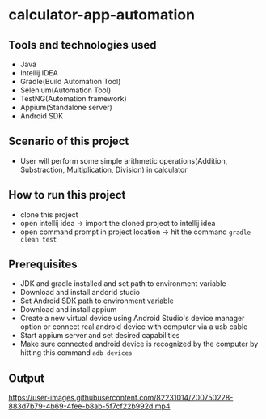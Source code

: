 # calculator-app-automation

## Tools and technologies used
- Java
- Intellij IDEA
- Gradle(Build Automation Tool)
- Selenium(Automation Tool)
- TestNG(Automation framework)
- Appium(Standalone server)
- Android SDK

## Scenario of this project
- User will perform some simple arithmetic operations(Addition, Substraction, Multiplication, Division) in calculator

## How to run this project
- clone this project
- open intellij idea -> import the cloned project to intellij idea
- open command prompt in project location -> hit the command ```gradle clean test```

## Prerequisites
- JDK and gradle installed and set path to environment variable
- Download and install andorid studio
- Set Android SDK path to environment variable
- Download and install appium
- Create a new virtual device using Android Studio's device manager option or connect real android device with computer via a usb cable
- Start appium server and set desired capabilities
- Make sure connected android device is recognized by the computer by hitting this command ```adb devices```

## Output
https://user-images.githubusercontent.com/82231014/200750228-883d7b79-4b69-4fee-b8ab-5f7cf22b992d.mp4

